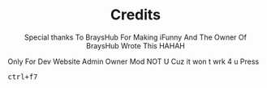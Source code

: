 <h1 style="text-align:center;">Credits</h1>
<tr><p style="text-align:center;">Special thanks To BraysHub For Making iFunny And The Owner Of BraysHub Wrote This HAHAH</p></tr>
<p>Only For Dev Website Admin Owner Mod NOT U Cuz it won t wrk 4 u Press </p>
<kbd>ctrl+f7</kbd>
